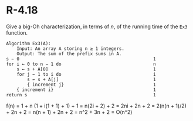 # R-4.18

Give a big-Oh characterization, in terms of _n_, of the running time of the `Ex3` function.

    Algorithm Ex3(A):
        Input: An array A storing n ≥ 1 integers.
        Output: The sum of the prefix sums in A.
    s ← 0                                                   1
    for i ← 0 to n − 1 do                                   n
        s ← s + A[0]                                        1
        for j ← 1 to i do                                   i
            s ← s + A[j]                                    1
            { increment j}                                  1
        { increment i}                                      1
    return s                                                1

f(n) = 1 + n (1 + i(1 + 1) + 1) + 1
     = n(2i + 2) + 2
     = 2ni + 2n + 2
     = 2(n(n + 1)/2) + 2n + 2
     = n(n + 1) + 2n + 2
     = n^2 + 3n + 2
     = O(n^2)
